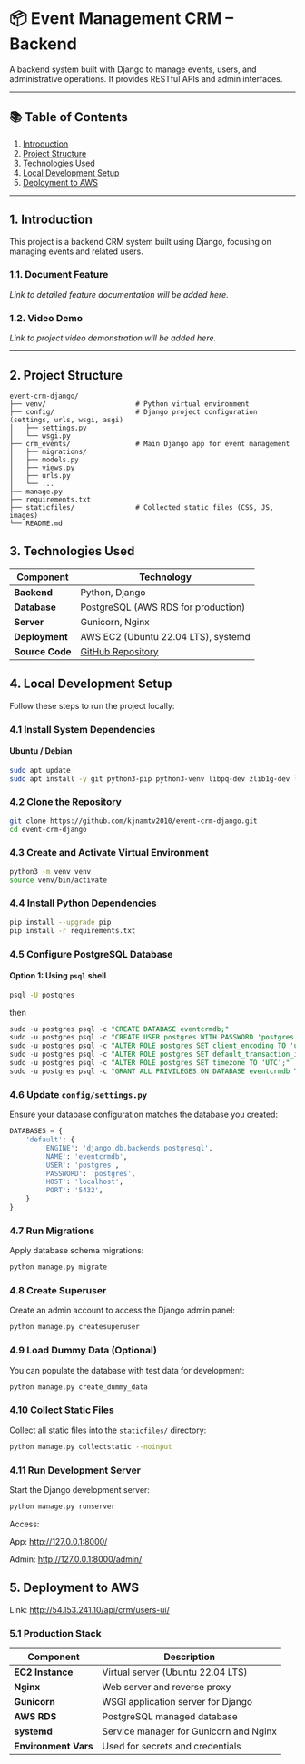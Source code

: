 # 📦 Event Management CRM – Backend

A backend system built with Django to manage events, users, and administrative operations. It provides RESTful APIs and admin interfaces.

---

## 📚 Table of Contents

1. [Introduction](#1-introduction)  
2. [Project Structure](#2-project-structure)  
3. [Technologies Used](#3-technologies-used)  
4. [Local Development Setup](#4-local-development-setup)  
5. [Deployment to AWS](#5-deployment-to-aws)

---

## 1. Introduction

This project is a backend CRM system built using Django, focusing on managing events and related users.

### 1.1. Document Feature

_Link to detailed feature documentation will be added here._

### 1.2. Video Demo

_Link to project video demonstration will be added here._

---

## 2. Project Structure

```text
event-crm-django/
├── venv/                      # Python virtual environment
├── config/                    # Django project configuration (settings, urls, wsgi, asgi)
│   ├── settings.py
│   └── wsgi.py
├── crm_events/                # Main Django app for event management
│   ├── migrations/
│   ├── models.py
│   ├── views.py
│   ├── urls.py
│   └── ...
├── manage.py
├── requirements.txt
├── staticfiles/               # Collected static files (CSS, JS, images)
└── README.md
```

## 3. Technologies Used

| Component     | Technology                                       |
|---------------|--------------------------------------------------|
| **Backend**   | Python, Django                                   |
| **Database**  | PostgreSQL (AWS RDS for production)              |
| **Server**    | Gunicorn, Nginx                                  |
| **Deployment**| AWS EC2 (Ubuntu 22.04 LTS), systemd              |
| **Source Code**| [GitHub Repository](https://github.com/kjnamtv2010/event-crm-django) |

## 4. Local Development Setup

Follow these steps to run the project locally:

### 4.1 Install System Dependencies

#### Ubuntu / Debian
```bash
sudo apt update
sudo apt install -y git python3-pip python3-venv libpq-dev zlib1g-dev libjpeg-dev postgresql-client
```

### 4.2 Clone the Repository
```bash
git clone https://github.com/kjnamtv2010/event-crm-django.git
cd event-crm-django
```

### 4.3 Create and Activate Virtual Environment
```bash
python3 -m venv venv
source venv/bin/activate
```

### 4.4 Install Python Dependencies
```bash
pip install --upgrade pip
pip install -r requirements.txt
```

### 4.5 Configure PostgreSQL Database

#### Option 1: Using `psql` shell

```bash
psql -U postgres
```
then
```sql
sudo -u postgres psql -c "CREATE DATABASE eventcrmdb;"
sudo -u postgres psql -c "CREATE USER postgres WITH PASSWORD 'postgres';"
sudo -u postgres psql -c "ALTER ROLE postgres SET client_encoding TO 'utf8';"
sudo -u postgres psql -c "ALTER ROLE postgres SET default_transaction_isolation TO 'read committed';"
sudo -u postgres psql -c "ALTER ROLE postgres SET timezone TO 'UTC';"
sudo -u postgres psql -c "GRANT ALL PRIVILEGES ON DATABASE eventcrmdb TO postgres;"

```

### 4.6 Update `config/settings.py`

Ensure your database configuration matches the database you created:

```python
DATABASES = {
    'default': {
        'ENGINE': 'django.db.backends.postgresql',
        'NAME': 'eventcrmdb',
        'USER': 'postgres',
        'PASSWORD': 'postgres',
        'HOST': 'localhost',
        'PORT': '5432',
    }
}
```

### 4.7 Run Migrations
Apply database schema migrations:
```bash
python manage.py migrate
```

### 4.8 Create Superuser
Create an admin account to access the Django admin panel:
```bash
python manage.py createsuperuser
```

### 4.9 Load Dummy Data (Optional)
You can populate the database with test data for development:
```bash
python manage.py create_dummy_data
```

### 4.10 Collect Static Files
Collect all static files into the `staticfiles/` directory:
```bash
python manage.py collectstatic --noinput
```

### 4.11 Run Development Server
Start the Django development server:
```bash
python manage.py runserver
```
Access:

App: http://127.0.0.1:8000/

Admin: http://127.0.0.1:8000/admin/

## 5. Deployment to AWS

Link: http://54.153.241.10/api/crm/users-ui/

### 5.1 Production Stack

| Component        | Description                                  |
|------------------|----------------------------------------------|
| **EC2 Instance** | Virtual server (Ubuntu 22.04 LTS)            |
| **Nginx**        | Web server and reverse proxy                 |
| **Gunicorn**     | WSGI application server for Django           |
| **AWS RDS**      | PostgreSQL managed database                  |
| **systemd**      | Service manager for Gunicorn and Nginx       |
| **Environment Vars** | Used for secrets and credentials         |

